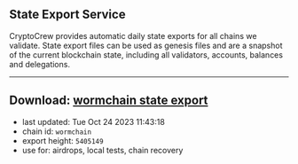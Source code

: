 ## State Export Service
CryptoCrew provides automatic daily state exports for all chains we validate. State export files can be used as genesis files and are a snapshot of the current blockchain state, including all validators, accounts, balances and delegations.

---
**Download: [wormchain state export](https://dl.ccvalidators.com/SERVICE/wormchain/wormchain_export_5405149.json)**
---

- last updated: Tue Oct 24 2023 11:43:18
- chain id: `wormchain`
- export height: `5405149`
- use for: airdrops, local tests, chain recovery
